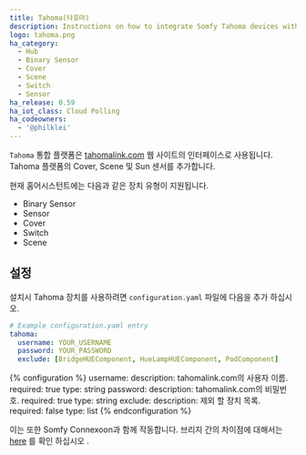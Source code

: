 ```yaml
---
title: Tahoma(타호마)
description: Instructions on how to integrate Somfy Tahoma devices with Home Assistant.
logo: tahoma.png
ha_category:
  - Hub
  - Binary Sensor
  - Cover
  - Scene
  - Switch
  - Sensor
ha_release: 0.59
ha_iot_class: Cloud Polling
ha_codeowners:
  - '@philklei'
---
```


`Tahoma` 통합 플랫폼은 [tahomalink.com](https://www.tahomalink.com) 웹 사이트의 인터페이스로 사용됩니다. Tahoma 플랫폼의 Cover, Scene 및 Sun 센서를 추가합니다. 

현재 홈어시스턴트에는 다음과 같은 장치 유형이 지원됩니다.

- Binary Sensor
- Sensor
- Cover
- Switch
- Scene

## 설정

설치시 Tahoma 장치를 사용하려면 `configuration.yaml` 파일에 다음을 추가 하십시오.

```yaml
# Example configuration.yaml entry
tahoma:
  username: YOUR_USERNAME
  password: YOUR_PASSWORD
  exclude: [BridgeHUEComponent, HueLampHUEComponent, PodComponent]
```

{% configuration %}
username:
  description: tahomalink.com의 사용자 이름.
  required: true
  type: string
password:
  description: tahomalink.com의 비밀번호.
  required: true
  type: string
exclude:
  description: 제외 할 장치 목록.
  required: false
  type: list
{% endconfiguration %}

이는 또한 Somfy Connexoon과 함께 작동합니다. 브리지 간의 차이점에 대해서는 [here](https://somfyhouse.freshdesk.com/nl/support/solutions/articles/14000058145-wat-is-het-verschil-tussen-de-tahoma-en-de-connexoon-) 를 확인 하십시오 .